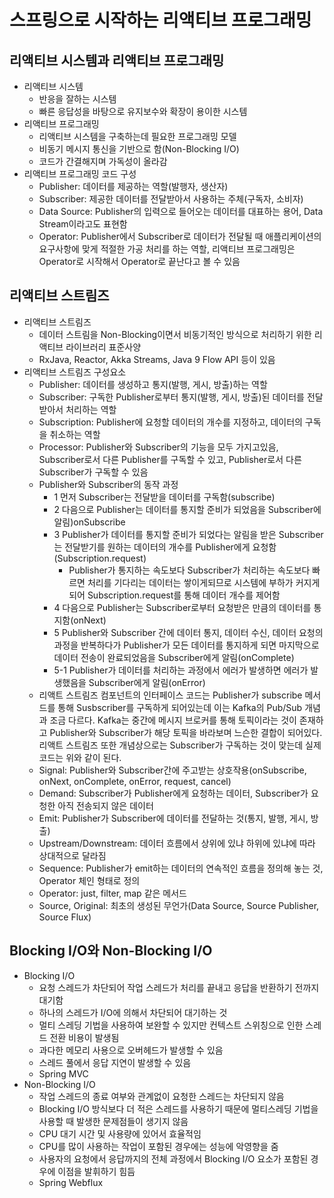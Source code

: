 # 스프링으로 시작하는 리액티브 프로그래밍

## 리액티브 시스템과 리액티브 프로그래밍
- 리액티브 시스템
  - 반응을 잘하는 시스템
  - 빠른 응답성을 바탕으로 유지보수와 확장이 용이한 시스템
- 리액티브 프로그래밍
  - 리액티브 시스템을 구축하는데 필요한 프로그래밍 모델
  - 비동기 메시지 통신을 기반으로 함(Non-Blocking I/O)
  - 코드가 간결해지며 가독성이 올라감
- 리액티브 프로그래밍 코드 구성
  - Publisher: 데이터를 제공하는 역할(발행자, 생산자)
  - Subscriber: 제공한 데이터를 전달받아서 사용하는 주체(구독자, 소비자)
  - Data Source: Publisher의 입력으로 들어오는 데이터를 대표하는 용어, Data Stream이라고도 표현함
  - Operator: Publisher에서 Subscriber로 데이터가 전달될 때 애플리케이션의 요구사항에 맞게 적절한 가공 처리를 하는 역할, 리액티브 프로그래밍은 Operator로 시작해서 Operator로 끝난다고 볼 수 있음

## 리액티브 스트림즈
- 리액티브 스트림즈
  - 데이터 스트림을 Non-Blocking이면서 비동기적인 방식으로 처리하기 위한 리액티브 라이브러리 표준사양
  - RxJava, Reactor, Akka Streams, Java 9 Flow API 등이 있음
- 리액티브 스트림즈 구성요소
  - Publisher: 데이터를 생성하고 통지(발행, 게시, 방출)하는 역할
  - Subscriber: 구독한 Publisher로부터 통지(발행, 게시, 방출)된 데이터를 전달받아서 처리하는 역할
  - Subscription: Publisher에 요청할 데이터의 개수를 지정하고, 데이터의 구독을 취소하는 역할
  - Processor: Publisher와 Subscriber의 기능을 모두 가지고있음, Subscriber로서 다른 Publisher를 구독할 수 있고, Publisher로서 다른 Subscriber가 구독할 수 있음
  - Publisher와 Subscriber의 동작 과정
    - 1 먼저 Subscriber는 전달받을 데이터를 구독함(subscribe)
    - 2 다음으로 Publisher는 데이터를 통지할 준비가 되었음을 Subscriber에 알림)onSubscribe
    - 3 Publisher가 데이터를 통지할 준비가 되었다는 알림을 받은 Subscriber는 전달받기를 원하는 데이터의 개수를 Publisher에게 요청함(Subscription.request)
      - Publisher가 통지하는 속도보다 Subscriber가 처리하는 속도보다 빠르면 처리를 기다리는 데이터는 쌓이게되므로 시스템에 부하가 커지게되어 Subscription.request를 통해 데이터 개수를 제어함
    - 4 다음으로 Publisher는 Subscriber로부터 요청받은 만큼의 데이터를 통지함(onNext)
    - 5 Publisher와 Subscriber 간에 데이터 통지, 데이터 수신, 데이터 요청의 과정을 반복하다가 Publisher가 모든 데이터를 통지하게 되면 마지막으로 데이터 전송이 완료되었음을 Subscriber에게 알림(onComplete)
    - 5-1 Publisher가 데이터를 처리하는 과정에서 에러가 발생하면 에러가 발생했음을 Subscriber에게 알림(onError)
  - 리액트 스트림즈 컴포넌트의 인터페이스 코드는 Publisher가 subscribe 메서드를 통해 Susbscriber를 구독하게 되어있는데 이는 Kafka의 Pub/Sub 개념과 조금 다르다. Kafka는 중간에 메시지 브로커를 통해 토픽이라는 것이 존재하고 Publisher와 Subscriber가 해당 토픽을 바라보며 느슨한 결합이 되어있다. 리액트 스트림즈 또한 개념상으로는 Subscriber가 구독하는 것이 맞는데 실제 코드는 위와 같이 된다.
  - Signal: Publisher와 Subscriber간에 주고받는 상호작용(onSubscribe, onNext, onComplete, onError, request, cancel)
  - Demand: Subscriber가 Publisher에게 요청하는 데이터, Subscriber가 요청한 아직 전송되지 않은 데이터
  - Emit: Publisher가 Subscriber에 데이터를 전달하는 것(통지, 발행, 게시, 방출)
  - Upstream/Downstream: 데이터 흐름에서 상위에 있냐 하위에 있냐에 따라 상대적으로 달라짐
  - Sequence: Publisher가 emit하는 데이터의 연속적인 흐름을 정의해 놓는 것, Operator 체인 형태로 정의
  - Operator: just, filter, map 같은 메서드
  - Source, Original: 최초의 생성된 무언가(Data Source, Source Publisher, Source Flux)

## Blocking I/O와 Non-Blocking I/O
- Blocking I/O
  - 요청 스레드가 차단되어 작업 스레드가 처리를 끝내고 응답을 반환하기 전까지 대기함
  - 하나의 스레드가 I/O에 의해서 차단되어 대기하는 것
  - 멀티 스레딩 기법을 사용하여 보완할 수 있지만 컨텍스트 스위칭으로 인한 스레드 전환 비용이 발생됨
  - 과다한 메모리 사용으로 오버헤드가 발생할 수 있음
  - 스레드 풀에서 응답 지연이 발생할 수 있음
  - Spring MVC
- Non-Blocking I/O
  - 작업 스레드의 종료 여부와 관계없이 요청한 스레드는 차단되지 않음
  - Blocking I/O 방식보다 더 적은 스레드를 사용하기 때문에 멀티스레딩 기법을 사용할 때 발생한 문제점들이 생기지 않음
  - CPU 대기 시간 및 사용량에 있어서 효율적임
  - CPU를 많이 사용하는 작업이 포함된 경우에는 성능에 악영향을 줌
  - 사용자의 요청에서 응답까지의 전체 과정에서 Blocking I/O 요소가 포함된 경우에 이점을 발휘하기 힘듬
  - Spring Webflux
